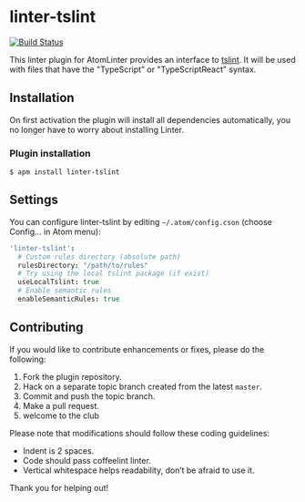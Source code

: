 linter-tslint
==============
[![Build Status](https://travis-ci.org/AtomLinter/linter-tslint.svg?branch=master)](https://travis-ci.org/AtomLinter/linter-tslint)

This linter plugin for AtomLinter provides an interface to [tslint](https://github.com/palantir/tslint). It will be used with files that have the "TypeScript" or "TypeScriptReact" syntax.

## Installation
On first activation the plugin will install all dependencies automatically, you no longer have to worry about installing Linter.

### Plugin installation
```
$ apm install linter-tslint
```

## Settings
You can configure linter-tslint by editing `~/.atom/config.cson` (choose Config... in Atom menu):
```coffee
'linter-tslint':
  # Custom rules directory (absolute path)
  rulesDirectory: "/path/to/rules"
  # Try using the local tslint package (if exist)
  useLocalTslint: true
  # Enable semantic rules
  enableSemanticRules: true
```

## Contributing
If you would like to contribute enhancements or fixes, please do the following:

1. Fork the plugin repository.
1. Hack on a separate topic branch created from the latest `master`.
1. Commit and push the topic branch.
1. Make a pull request.
1. welcome to the club

Please note that modifications should follow these coding guidelines:

- Indent is 2 spaces.
- Code should pass coffeelint linter.
- Vertical whitespace helps readability, don’t be afraid to use it.

Thank you for helping out!
